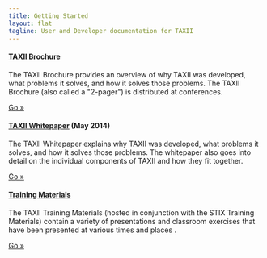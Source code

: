 ```yaml
---
title: Getting Started
layout: flat
tagline: User and Developer documentation for TAXII
---
```


<div class="row">
    <div class="well col-md-6">
      <h4><a href="http://makingsecuritymeasurable.mitre.org/docs/taxii-intro-handout.pdf" target="_blank">TAXII Brochure</a></h4>
      <p>The TAXII Brochure provides an overview of why TAXII was developed, what problems it solves, and how it solves those problems. 
      The TAXII Brochure (also called a "2-pager") is distributed at conferences.</p>
      <a class="btn btn-primary" href="http://makingsecuritymeasurable.mitre.org/docs/taxii-intro-handout.pdf" target="_blank">Go »</a>
    </div>
  </div>
  
<div class="row">
  <div class="well col-md-6">
    <h4><a href="/getting-started/whitepaper/">TAXII Whitepaper</a> (May 2014)</h4>
    <p>The TAXII Whitepaper explains why TAXII was developed, what problems it solves, and how it solves those problems. 
    The whitepaper also goes into detail on the individual components of TAXII and how they fit together.</p>
    <a class="btn btn-primary" href="/getting-started/whitepaper/">Go »</a>
  </div>
</div>

<div class="row">
  <div class="well col-md-6">
    <h4><a href="http://stix.mitre.org/training/" target="_blank">Training Materials</a></h4>
    <p>The TAXII Training Materials (hosted in conjunction with the STIX Training Materials) contain a variety of presentations
     and classroom exercises that have been presented at various times and places .</p>
    <a class="btn btn-primary" href="http://stix.mitre.org/training/" target="_blank">Go »</a>
  </div>
</div>